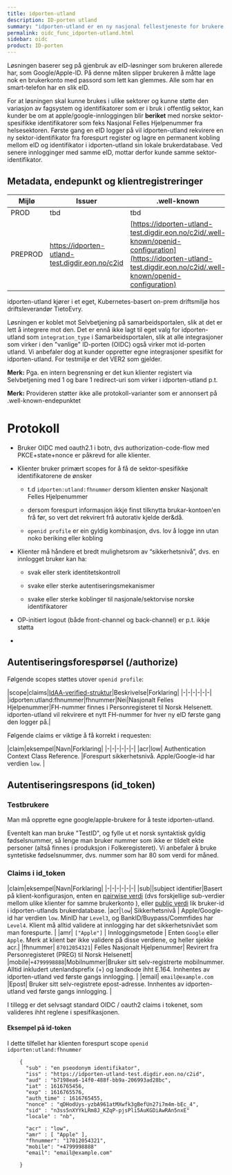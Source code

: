 ```yaml
---
title: idporten-utland
description: ID-porten utland
summary: "idporten-utland er en ny nasjonal fellestjeneste for brukere som mangler F/D-nummer i norsk folkeregister. "
permalink: oidc_func_idporten-utland.html
sidebar: oidc
product: ID-porten
---
```



Løsningen baserer seg på gjenbruk av eID-løsninger som brukeren allerede har, som Google/Apple-ID. På denne måten slipper brukeren å måtte lage nok en brukerkonto med passord som lett kan glemmes.  Alle som har en smart-telefon har en slik eID.

For at løsningen skal kunne brukes i ulike sektorer og kunne støtte den variasjon av fagsystem og identifikatorer som er i bruk i offentlig sektor, kan kunder be om at apple/google-innloggingen blir **beriket** med norske sektor-spesifikke identifikatorer som feks Nasjonal Felles Hjelpenummer fra helsesektoren. Første gang en eID logger på vil idporten-utland rekvirere en ny sektor-identifikator fra forespurt register og lagre en permanent kobling mellom eID og identifikator i idporten-utland sin lokale brukerdatabase.  Ved senere innlogginger med samme eID, mottar derfor kunde samme sektor-identifikator.



## Metadata, endepunkt og klientregistreringer


| Mijlø | Issuer | .well-known |
|-|-|-|
|PROD| tbd | tbd|
|PREPROD| https://idporten-utland-test.digdir.eon.no/c2id | [https://idporten-utland-test.digdir.eon.no/c2id/.well-known/openid-configuration](https://idporten-utland-test.digdir.eon.no/c2id/.well-known/openid-configuration) |


idporten-utland kjører i et eget, Kubernetes-basert on-prem driftsmiljø hos driftsleverandør TietoEvry.

Løsningen er koblet mot Selvbetjening på samarbeidsportalen, slik at det er lett å integrere mot den.  Det er ennå ikke lagt til eget valg for idporten-utland som  `integration_type` i Samarbeidsportalen, slik at alle  integrasjoner som virker i den "vanlige" ID-porten (OIDC) også virker mot id-porten utland.  Vi anbefaler dog at kunder oppretter egne integrasjoner spesifikt for idporten-utland. For testmiljø er det VER2 som gjelder.

**Merk:** Pga. en intern begrensning er det kun klienter registert via Selvbetjening med 1 og bare 1 redirect-uri som virker i idporten-utland p.t.

**Merk:** Provideren støtter ikke alle protokoll-varianter som er annonsert på .well-known-endepunktet



# Protokoll

* Bruker OIDC med oauth2.1 i botn,  dvs authorization-code-flow med  PKCE+state+nonce er påkrevd for alle klienter.

* Klienter bruker primært scopes for å få de sektor-spesifikke identifikatorene de ønsker

    * t.d `idporten:utland:fhnummer` dersom klienten ønsker Nasjonalt Felles Hjelpenummer

    * dersom  forespurt informasjon ikkje finst tilknytta brukar-kontoen'en frå før, so vert det rekvirert frå autorativ kjelde der&då.

    * `openid profile` er ein gyldig kombinasjon, dvs. lov å logge inn utan noko beriking eller kobling


* Klienter må håndere et bredt mulighetsrom av “sikkerhetsnivå”,  dvs. en innlogget bruker kan ha:

    * svak eller sterk identitetskontroll

    * svake eller sterke autentiseringsmekanismer

    * svake eller sterke koblinger til nasjonale/sektorvise norske identifikatorer

* OP-initiert logout (både front-channel og back-channel) er p.t. ikkje støtta

*


## Autentiseringsforespørsel (/authorize)


Følgende scopes støttes utover `openid profile`:


|scope|claims|[IdAA-verified-struktur](https://openid.net/specs/openid-connect-4-identity-assurance-1_0.html)|Beskrivelse|Forklaring|
|-|-|-|-|-|-|
|idporten:utland:fhnummer|fhnummer|Nei|Nasjonalt Felles Hjelpenummer|FH-nummer finnes i Personregisteret til Norsk Helsenett. idporten-utland vil rekvirere et nytt FH-nummer for hver ny eID første gang den logger på.|


Følgende claims er viktige å få korrekt i requesten:

|claim|eksempel|Navn|Forklaring|
|-|-|-|-|-|-|
|acr|low| Authentication Context Class Reference. |Forespurt sikkerhetsnivå. Apple/Google-id har verdien `low`. |



## Autentiseringsrespons (id_token)


### Testbrukere
Man må opprette egne google/apple-brukere for å teste idporten-utland.  

Eventelt kan man bruke "TestID", og fylle ut et norsk syntaktisk gyldig fødselsnummer, så lenge man bruker nummer som ikke er tildelt ekte personer (altså finnes i produksjon i Folkeregisteret). Vi anbefaler å bruke syntetiske fødselsnummer, dvs. nummer som har 80 som verdi for måned.

### Claims i id_token

|claim|eksempel|Navn|Forklaring|
|-|-|-|-|-|-|
|sub||subject identifier|Basert på klient-konfigurasjon, enten en [pairwise verdi](https://openid.net/specs/openid-connect-core-1_0.html#PairwiseAlg) (dvs forskjellige sub-verdier mellom ulike klienter for samme brukerkonto ), eller [public verdi](https://openid.net/specs/openid-connect-core-1_0.html#SubjectIDTypes) lik bruker-id i idporten-utlands brukerdatabase.
|acr|`low`| Sikkerhetsnivå | Apple/Google-id har verdien `low`. MinID har `Level3`, og BankID/Buypass/Commfides har `Level4`. Klient må alltid validere at innlogging har det sikkerhetsnivået som man forespurte. |
|amr| `["Apple"]` | Innloggingsmetode | Enten `Google` eller `Apple`.  Merk at klient bør ikke validere på disse verdiene, og heller sjekke acr.|
|fhnummer| `87012054321`| Felles Nasjonalt Hjelpenummer| Revirert fra Personregisteret (PREG) til Norsk Helsenett|
|mobile|`+4799998888`|Mobilnummer|Bruker sitt selv-registrerte mobilnummer.  Alltid inkludert utenlandsprefix (+) og landkode ihht E.164.  Innhentes av idporten-utland ved første gangs innlogging. |
|email| `email@example.com` |Epost| Bruker sitt selv-registrete epost-adresse.  Innhentes av idporten-utland ved første gangs innlogging. |


I tillegg er det selvsagt standard OIDC / oauth2 claims i tokenet, som valideres ihht reglene i spesifikasjonen.

#### Eksempel på id-token

I dette tilfellet har klienten forespurt scope `openid idporten:utland:fhnummer`

```
    {
      "sub" : "en pseodonym identifikator",
      "iss" : "https://idporten-utland-test.digdir.eon.no/c2id",
      "aud" : "b7198ea6-14f0-488f-bb9a-206993ad28bc",
      "iat" : 1616765456,
      "exp" : 1616765576,
      "auth_time" : 1616765455,
      "nonce" : "qDHodUys-yzbA961atMXwfk3gBefUn27i7m4m-bEc_4",
      "sid" : "n3ss5nXYYkLRm8J_KZqP-pjsPli5AuKGDiAwRAn5nxE"
      "locale" : "nb",

      "acr" : "low",
      "amr" : [ "Apple" ],  
      "fhnummer": "17012054321",
      "mobile": "+4799998888"
      "email": "email@example.com"

    }
```     
